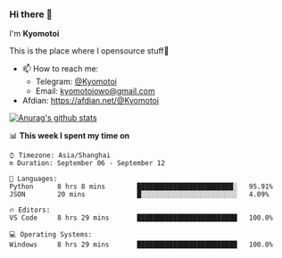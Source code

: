 ### Hi there 👋

I'm **Kyomotoi**

This is the place where I opensource stuff🤺

- 📫 How to reach me: 
    - Telegram: [@Kyomotoi](https://t.me/Kyomotoi)
    - Email: <kyomotoiowo@gmail.com>
- Afdian: <https://afdian.net/@Kyomotoi>

[![Anurag's github stats](https://github-readme-stats.vercel.app/api?username=kyomotoi)](https://github.com/anuraghazra/github-readme-stats)

📊 **This week I spent my time on**
<!--START_SECTION:waka-->
```text
⌚︎ Timezone: Asia/Shanghai
🔛 Duration: September 06 - September 12

💬 Languages: 
Python      8 hrs 8 mins        ████████████████████████░   95.91% 
JSON        20 mins             █░░░░░░░░░░░░░░░░░░░░░░░░   4.09%

🔥 Editors: 
VS Code     8 hrs 29 mins       █████████████████████████   100.0%

💻 Operating Systems: 
Windows     8 hrs 29 mins       █████████████████████████   100.0%
```
<!--END_SECTION:waka-->
